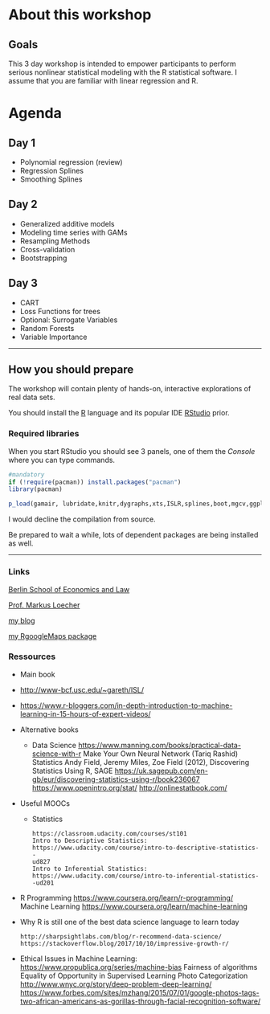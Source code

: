 About this workshop
===================

Goals
-----

This 3 day workshop is intended to empower participants to perform serious nonlinear statistical modeling with the R statistical software. I assume that you are familiar with linear regression and R.

Agenda
======

Day 1
-----

-   Polynomial regression (review)
-   Regression Splines
-   Smoothing Splines

Day 2
-----

-   Generalized additive models
-   Modeling time series with GAMs
-   Resampling Methods
-   Cross-validation
-   Bootstrapping

Day 3
-----

-   CART
-   Loss Functions for trees
-   Optional: Surrogate Variables
-   Random Forests
-   Variable Importance

------------------------------------------------------------------------

How you should prepare
----------------------

The workshop will contain plenty of hands-on, interactive explorations of real data sets.

You should install the [R](https://cran.r-project.org/) language and its popular IDE [RStudio](https://www.rstudio.com/products/rstudio/download/) prior.

### Required libraries

When you start RStudio you should see 3 panels, one of them the *Console* where you can type commands.

``` r
#mandatory
if (!require(pacman)) install.packages("pacman")
library(pacman)

p_load(gamair, lubridate,knitr,dygraphs,xts,ISLR,splines,boot,mgcv,ggplot2,scales,partykit, install = TRUE)
```

I would decline the compilation from source.

Be prepared to wait a while, lots of dependent packages are being installed as well.

------------------------------------------------------------------------

### Links

[Berlin School of Economics and Law](http://www.hwr-berlin.de "BSEL Homepage")

[Prof. Markus Loecher](http://www.hwr-berlin.de/fachbereich-wirtschaftswissenschaften/kontakt/personen/kontakt-info/2184/ "ML official university link")

[my blog](https://blog.hwr-berlin.de/codeandstats/ "blog")

[my RgoogleMaps package](http://rgooglemaps.r-forge.r-project.org/ "RgoogleMaps on Rforge")

### Ressources

-   Main book
-   <http://www-bcf.usc.edu/~gareth/ISL/>
-   <https://www.r-bloggers.com/in-depth-introduction-to-machine-learning-in-15-hours-of-expert-videos/>
-   Alternative books
    -   Data Science <https://www.manning.com/books/practical-data-science-with-r> Make Your Own Neural Network (Tariq Rashid) Statistics Andy Field, Jeremy Miles, Zoe Field (2012), Discovering Statistics Using R, SAGE <https://uk.sagepub.com/en-gb/eur/discovering-statistics-using-r/book236067> <https://www.openintro.org/stat/> <http://onlinestatbook.com/>
-   Useful MOOCs
    -   Statistics

            https://classroom.udacity.com/courses/st101
            Intro to Descriptive Statistics: https://www.udacity.com/course/intro-to-descriptive-statistics--
            ud827
            Intro to Inferential Statistics: https://www.udacity.com/course/intro-to-inferential-statistics--ud201

-   R Programming <https://www.coursera.org/learn/r-programming/> Machine Learning <https://www.coursera.org/learn/machine-learning>

-   Why R is still one of the best data science language to learn today

        http://sharpsightlabs.com/blog/r-recommend-data-science/
        https://stackoverflow.blog/2017/10/10/impressive-growth-r/

-   Ethical Issues in Machine Learning: <https://www.propublica.org/series/machine-bias> Fairness of algorithms Equality of Opportunity in Supervised Learning Photo Categorization <http://www.wnyc.org/story/deep-problem-deep-learning/> <https://www.forbes.com/sites/mzhang/2015/07/01/google-photos-tags-two-african-americans-as-gorillas-through-facial-recognition-software/>
